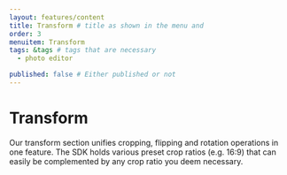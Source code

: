 ```yaml
---
layout: features/content
title: Transform # title as shown in the menu and 
order: 3
menuitem: Transform
tags: &tags # tags that are necessary
  - photo editor 

published: false # Either published or not 
---
```

# Transform

Our transform section unifies cropping, flipping and rotation operations in one feature. The SDK holds various preset crop ratios (e.g. 16:9) that can easily be complemented by any crop ratio you deem necessary.
